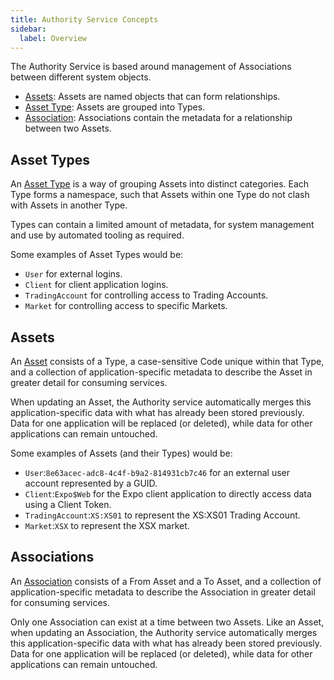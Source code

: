 ```yaml
---
title: Authority Service Concepts
sidebar:
  label: Overview
---
```


The Authority Service is based around management of Associations between different system objects.

* [Assets](#assets): Assets are named objects that can form relationships.
* [Asset Type](#asset-types): Assets are grouped into Types.
* [Association](#associations): Associations contain the metadata for a relationship between two Assets.

## Asset Types

An [Asset Type](../proto/authority/#assettype) is a way of grouping Assets into distinct categories. Each Type forms a namespace, such that Assets within one Type do not clash with Assets in another Type.

Types can contain a limited amount of metadata, for system management and use by automated tooling as required.

Some examples of Asset Types would be:

* `User` for external logins.
* `Client` for client application logins.
* `TradingAccount` for controlling access to Trading Accounts.
* `Market` for controlling access to specific Markets.

## Assets

An [Asset](../proto/authority/#asset) consists of a Type, a case-sensitive Code unique within that Type, and a collection of application-specific metadata to describe the Asset in greater detail for consuming services.

When updating an Asset, the Authority service automatically merges this application-specific data with what has already been stored previously. Data for one application will be replaced (or deleted), while data for other applications can remain untouched.

Some examples of Assets (and their Types) would be:

* `User`:`8e63acec-adc8-4c4f-b9a2-814931cb7c46` for an external user account represented by a GUID.
* `Client`:`Expo$Web` for the Expo client application to directly access data using a Client Token.
* `TradingAccount`:`XS:XS01` to represent the XS:XS01 Trading Account.
* `Market`:`XSX` to represent the XSX market.

## Associations

An [Association](../proto/authority/#association) consists of a From Asset and a To Asset, and a collection of application-specific metadata to describe the Association in greater detail for consuming services.

Only one Association can exist at a time between two Assets. Like an Asset, when updating an Association, the Authority service automatically merges this application-specific data with what has already been stored previously. Data for one application will be replaced (or deleted), while data for other applications can remain untouched.
